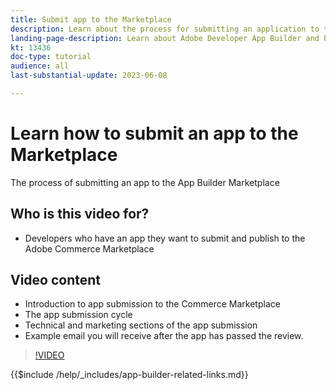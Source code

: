 ```yaml
---
title: Submit app to the Marketplace
description: Learn about the process for submitting an application to the Marketplace.
landing-page-description: Learn about Adobe Developer App Builder and how to submit an app to the Marketplace.
kt: 13436
doc-type: tutorial
audience: all
last-substantial-update: 2023-06-08

---
```

# Learn how to submit an app to the Marketplace

The process of submitting an app to the App Builder Marketplace

## Who is this video for?

* Developers who have an app they want to submit and publish to the Adobe Commerce Marketplace

## Video content

* Introduction to app submission to the Commerce Marketplace
* The app submission cycle
* Technical and marketing sections of the app submission
* Example email you will receive after the app has passed the review.

>[!VIDEO](https://video.tv.adobe.com/v/3420313)

{{$include /help/_includes/app-builder-related-links.md}}
